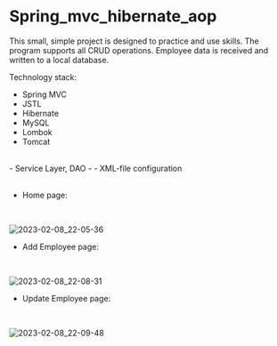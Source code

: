 # Spring_mvc_hibernate_aop

This small, simple project is designed to practice and use skills.
The program supports all CRUD operations. Employee data is received and written to a local database.


Technology stack:
- Spring MVC
- JSTL
- Hibernate 
- MySQL
- Lombok
- Tomcat
<br>
- Service Layer, DAO
- 
- XML-file configuration


<br>
<br>

- Home page:
<br>

![2023-02-08_22-05-36](https://user-images.githubusercontent.com/100590447/217631664-199adfe3-7248-4da1-891d-3a35d67b2d2a.png)

- Add Employee page:
<br>

![2023-02-08_22-08-31](https://user-images.githubusercontent.com/100590447/217628230-23d500a4-45ba-425e-9feb-f4d63b90c7b3.png)

- Update Employee page:
<br>

![2023-02-08_22-09-48](https://user-images.githubusercontent.com/100590447/217628503-26d9bd70-d1fe-462f-b661-481977f81d3b.png)



